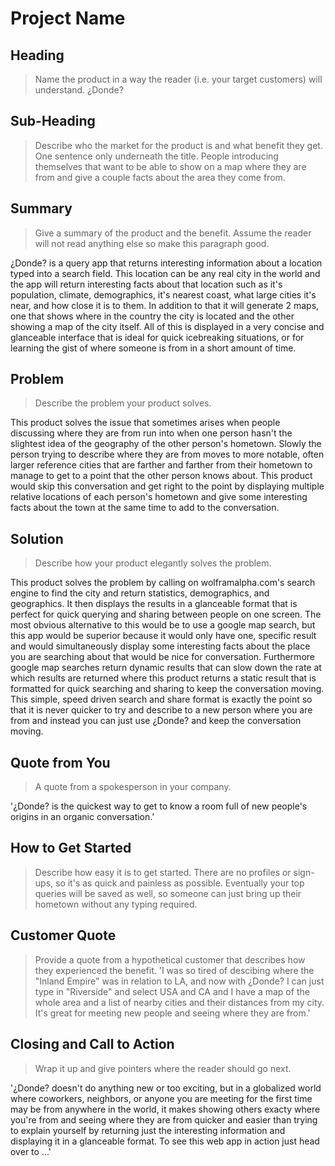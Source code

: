 # Project Name #

<!-- 
> This material was originally posted [here](http://www.quora.com/What-is-Amazons-approach-to-product-development-and-product-management). It is reproduced here for posterities sake.

There is an approach called "working backwards" that is widely used at Amazon. They work backwards from the customer, rather than starting with an idea for a product and trying to bolt customers onto it. While working backwards can be applied to any specific product decision, using this approach is especially important when developing new products or features.

For new initiatives a product manager typically starts by writing an internal press release announcing the finished product. The target audience for the press release is the new/updated product's customers, which can be retail customers or internal users of a tool or technology. Internal press releases are centered around the customer problem, how current solutions (internal or external) fail, and how the new product will blow away existing solutions.

If the benefits listed don't sound very interesting or exciting to customers, then perhaps they're not (and shouldn't be built). Instead, the product manager should keep iterating on the press release until they've come up with benefits that actually sound like benefits. Iterating on a press release is a lot less expensive than iterating on the product itself (and quicker!).

If the press release is more than a page and a half, it is probably too long. Keep it simple. 3-4 sentences for most paragraphs. Cut out the fat. Don't make it into a spec. You can accompany the press release with a FAQ that answers all of the other business or execution questions so the press release can stay focused on what the customer gets. My rule of thumb is that if the press release is hard to write, then the product is probably going to suck. Keep working at it until the outline for each paragraph flows. 

Oh, and I also like to write press-releases in what I call "Oprah-speak" for mainstream consumer products. Imagine you're sitting on Oprah's couch and have just explained the product to her, and then you listen as she explains it to her audience. That's "Oprah-speak", not "Geek-speak".

Once the project moves into development, the press release can be used as a touchstone; a guiding light. The product team can ask themselves, "Are we building what is in the press release?" If they find they're spending time building things that aren't in the press release (overbuilding), they need to ask themselves why. This keeps product development focused on achieving the customer benefits and not building extraneous stuff that takes longer to build, takes resources to maintain, and doesn't provide real customer benefit (at least not enough to warrant inclusion in the press release).
 -->
 
## Heading ##
  > Name the product in a way the reader (i.e. your target customers) will understand.
  ¿Donde?

## Sub-Heading ##
  > Describe who the market for the product is and what benefit they get. One sentence only underneath the title.
  People introducing themselves that want to be able to show on a map where they are from and give a couple facts about the area they come from.

## Summary ##
  > Give a summary of the product and the benefit. Assume the reader will not read anything else so make this paragraph good.

  ¿Donde? is a query app that returns interesting information about a location typed into a search field. This location can be any real city in the world and the app will return interesting facts about that location such as it's population, climate, demographics, it's nearest coast, what large cities it's near, and how close it is to them. In addition to that it will generate 2 maps, one that shows where in the country the city is located and the other showing a map of the city itself. All of this is displayed in a very concise and glanceable interface that is ideal for quick icebreaking situations, or for learning the gist of where someone is from in a short amount of time.

## Problem ##
  > Describe the problem your product solves.

This product solves the issue that sometimes arises when people discussing where they are from run into when one person hasn't the slightest idea of the geography of the other person's hometown. Slowly the person trying to describe where they are from moves to more notable, often larger reference cities that are farther and farther from their hometown to manage to get to a point that the other person knows about. This product would skip this conversation and get right to the point by displaying multiple relative locations of each person's hometown and give some interesting facts about the town at the same time to add to the conversation.

## Solution ##
  > Describe how your product elegantly solves the problem.

  This product solves the problem by calling on wolframalpha.com's search engine to find the city and return statistics, demographics, and geographics. It then displays the results in a glanceable format that is perfect for quick querying and sharing between people on one screen. The most obvious alternative to this would be to use a google map search, but this app would be superior because it would only have one, specific result and would simultaneously display some interesting facts about the place you are searching about that would be nice for conversation. Furthermore google map searches return dynamic results that can slow down the rate at which results are returned where this product returns a static result that is formatted for quick searching and sharing to keep the conversation moving. This simple, speed driven search and share format is exactly the point so that it is never quicker to try and describe to a new person where you are from and instead you can just use ¿Donde? and keep the conversation moving.

## Quote from You ##
  > A quote from a spokesperson in your company.

  '¿Donde? is the quickest way to get to know a room full of new people's origins in an organic conversation.'

## How to Get Started ##
  > Describe how easy it is to get started.
  There are no profiles or sign-ups, so it's as quick and painless as possible. Eventually your top queries will be saved as well, so someone can just bring up their hometown without any typing required.

## Customer Quote ##
  > Provide a quote from a hypothetical customer that describes how they experienced the benefit.
  'I was so tired of descibing where the "Inland Empire" was in relation to LA, and now with ¿Donde? I can just type in "Riverside" and select USA and CA and I have a map of the whole area and a list of nearby cities and their distances from my city. It's great for meeting new people and seeing where they are from.'

## Closing and Call to Action ##
  > Wrap it up and give pointers where the reader should go next.

  '¿Donde? doesn't do anything new or too exciting, but in a globalized world where coworkers, neighbors, or anyone you are meeting for the first time may be from anywhere in the world, it makes showing others exacty where you're from and seeing where they are from quicker and easier than trying to explain yourself by returning just the interesting information and displaying it in a glanceable format. To see this web app in action just head over to ...'

